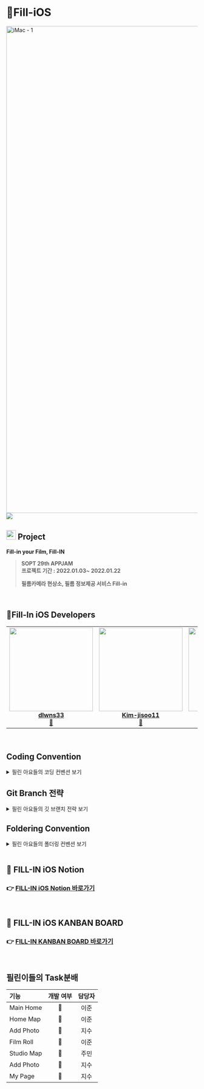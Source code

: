 # 📸Fill-iOS

<img width="1280" alt="iMac - 1" src="https://user-images.githubusercontent.com/63863135/148956606-59192e40-64ea-4c04-a0cf-07edc80492db.jpg">
<img src="https://user-images.githubusercontent.com/54793607/150477388-7589d8f1-7a20-49d8-a3e8-0cef7a0a3392.gif">
<br>

## <img width=25px src=https://user-images.githubusercontent.com/63863135/148947996-b33a1bca-b668-4331-93b2-dcf78d3c63f5.png>  Project
**Fill-in your Film, Fill-IN**
> **SOPT 29th APPJAM**  
> **프로젝트 기간 : 2022.01.03~ 2022.01.22**  
> 
> **필름카메라 현상소, 필름 정보제공 서비스 Fill-in**  


<br>


## 🍎Fill-In iOS Developers

<!-- ALL-CONTRIBUTORS-LIST:START - Do not remove or modify this section -->
<!-- prettier-ignore-start -->
<!-- markdownlint-disable -->
<table>
  <tr>
    <td align="center"><a href="https://github.com/dlwns33"><img src="https://user-images.githubusercontent.com/63863135/148957472-d6757fe0-5bae-4d08-8fba-b58a518764cb.png" width="220px;" alt=""/><br /><titleb><b>dlwns33</b></titleb></a><br /><a href="https://github.com/TeamFILL-IN/Fill-iOS/commits?author=dlwns33" title="Code">📱</a></td>
    <td align="center"><a href="https://github.com/Kim-jisoo11"><img src="https://user-images.githubusercontent.com/63863135/148957873-1e811f38-6665-42e8-aebf-d67c4c9ce560.png" width="220px;" alt=""/><br /><titleb><b>Kim-jisoo11</b></titleb></a><br /><a href="https://github.com/TeamFILL-IN/Fill-iOS/commits?author=Kim-jisoo11" title="Code" title="Code">📱</a></td>
    <td align="center"><a href="https://github.com/jumining"><img src="https://user-images.githubusercontent.com/63863135/148959657-b0903307-f1b9-4b5e-a8cc-033975448fef.png" width="220px;" alt=""/><br /><titleb><b>jumining</b></titleb></a><br /><a href="https://github.com/TeamFILL-IN/Fill-iOS/commits?author=jumining" title="Code">📱</a></td>
  </tr>
</table>

<br>


## Coding Convention
<details>
<summary>필린 아요들의 코딩 컨벤션 보기</summary>
<div markdown="1">
  
## **임포트**

모듈 임포트는 알파벳 순으로 정렬합니다. 내장 프레임워크를 먼저 임포트하고, 빈 줄로 구분하여 서드파티 프레임워크를 임포트합니다.

```swift
import UIKit

import SwiftyColor
import SwiftyImage
import Then
import URLNavigator
```

### UpperCamalCase

- 클래스
- 구조체
- 익스텐션
- 프로토콜
- 열거형

### lowerCamelCase

- 함수
- 메서드
- 인스턴스

### **서버통신**

서비스함수명(postOnboarding) + WithAPI

### **IBAction**

동사원형 + 목적어 ex) touchBackButton

### **뷰 전환**

pop, push, present, dismiss

동사 + To + 목적지 뷰 (다음에 보일 뷰)

( dismiss는 dismiss + 현재 뷰 )

### **애니메이션**

- 동사원형 + 목적어 + WithAnimation
- showButtonsWithAnimation

### **register**

- register + 목적어
- registerXib

### **subview로 붙이기**

- attatch

### **프로토콜**

- 뷰 이름 + View + Delegate

## **MARK 주석**

**// MARK: - Properties**

**// MARK: - @IBOutlet Properties**

**// MARK: - @IBAction Properties**

**// MARK: - View Life Cycle**

**// MARK: - Extensions**

**// MARK: - UITableViewDataSource**

**// MARK: - UITableViewDelegate** 프로토콜들 Extension 으로 빼기

// TODO: -

// FIXME: -

### **기타규칙**

- `self`는 최대한 사용을 **지양**
- `viewDidLoad()`에서는 **함수호출만**
    - delegate 지정, UI관련 설정 등등 모두 함수로
- 함수는 `extension`에 정의하고 정리
    - `extension`은 목적에 따라 분류
    - `extension`은 각자 필요에 따라 사용 → delegate, datasource 는 빼보기
- { 사용법
    
    ```swift
    enum Result {
      case .success
      case .failure
    }
    ```
<br>

</div>
</details>

## Git Branch 전략
<details>
<summary>필린 아요들의 깃 브랜치 전략 보기</summary>
<div markdown="1">
 
  ## main : 완성본, 건드리지 않습니다 

  ### develop : 개발 중 디폴트 브랜치로 설정합니다.

  ### feature/#이슈넘버 로 브랜치 생성 후 풀리퀘로 합치면 브랜치를 삭제합니다.
  ex: feature/#34
  
  ### 🍎간단하쥬?
</div>
</details>

## Foldering Convention
<details>
<summary>필린 아요들의 폴더링 컨벤션 보기</summary>
<div markdown="1">

  
🗂 Resource
   
    - ...
   
    - Assets
  
        - Assets.xcassets

    - Constants

    - Extensions
  
    - Fonts

   
🗂 Source
    - AppDelegate

    - SceneDelegate

    - Classes

    - Models

    - NetworkService
   
    - Protocols
  
    - Views
  
    - ViewControllers

        - HomeviewControllers / 🗂 : 뷰 단위로 폴더링
  
        - HomeviewController.xib : xib 파일
  
        - HomeViewController.swift : 뷰 컨트롤러(xib오 1대1 매칭)
  
        - Cell / 🗂 : 셀 관려 파일 저장 Like CollectionView Cells, TableView Cells
  
        - DataModel / 🗂 : 데이터 모데 저장 (ex. ~Request.swift - 보내는거, ~Response.swift - 받는거
</div>
</details>
<br>

## 🍎 FILL-IN iOS Notion

### 👉 [FILL-IN iOS Notion 바로가기](https://66jxndoe.notion.site/FILL-IN-iOS-427dc5904bf24a5eb62daebf6b4f783d)

<br>

## 🍎 FILL-IN iOS KANBAN BOARD

### 👉 [FILL-IN KANBAN BOARD 바로가기](https://github.com/TeamFILL-IN/Fill-iOS/projects/1)

<br>

## 필린이들의 Task분배

| 기능 | 개발 여부 | 담당자 |
|:----------|:----------:|:----:|
| Main Home | 📸 | 이준 |
| Home Map | 📸 | 이준 |
| Add Photo | 📸 | 지수 |
| Film Roll | 📸 | 이준 |
| Studio Map | 📸 | 주민 |
| Add Photo | 📸 | 지수 |
| My Page | 📸 | 지수 |


<br>
